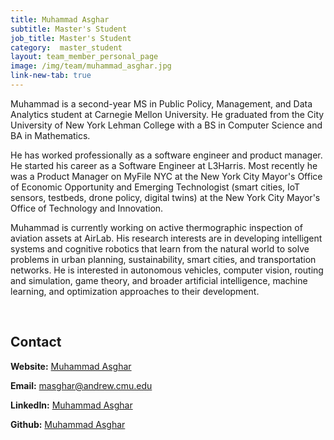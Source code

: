 ```yaml
---
title: Muhammad Asghar 
subtitle: Master's Student
job_title: Master's Student
category:  master_student
layout: team_member_personal_page
image: /img/team/muhammad_asghar.jpg
link-new-tab: true
---
```


Muhammad is a second-year MS in Public Policy, Management, and Data Analytics student at Carnegie Mellon University. He graduated from the City University of New York Lehman College with a BS in Computer Science and BA in Mathematics.

He has worked professionally as a software engineer and product manager. He started his career as a Software Engineer at L3Harris. Most recently he was a Product Manager on MyFile NYC at the New York City Mayor's Office of Economic Opportunity and Emerging Technologist (smart cities, IoT sensors, testbeds, drone policy, digital twins) at the New York City Mayor's Office of Technology and Innovation.

Muhammad is currently working on active thermographic inspection of aviation assets at AirLab. His research interests are in developing intelligent systems and cognitive robotics that learn from the natural world to solve problems in urban planning, sustainability, smart cities, and transportation networks. He is interested in autonomous vehicles, computer vision, routing and simulation, game theory, and broader artificial intelligence, machine learning, and optimization approaches to their development.

<br>

## Contact

**Website:** [Muhammad Asghar](https://asgharm1999.github.io/)

**Email:** [masghar@andrew.cmu.edu](mailto:masghar@andrew.cmu.edu)

**LinkedIn:** [Muhammad Asghar](https://www.linkedin.com/in/muhammad-asghar/)

**Github:** [Muhammad Asghar](https://github.com/asgharm1999/)